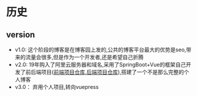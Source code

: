 # 历史



## version
- v1.0: 这个阶段的博客是在博客园上发的,公共的博客平台最大的优势是seo,带来的流量会很多,但是作为一个开发者,还是希望自己折腾
- v2.0: 19年购入了阿里云服务器和域名,采用了SpringBoot+Vue的框架自己开发了前后端项目([前端项目仓库](https://github.com/storyxc/storyxc-c),[后端项目仓库](https://github.com/storyxc/story)),搭建了一个不是那么完整的个人博客
- v3.0： 弃用个人项目,转向vuepress
